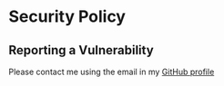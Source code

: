 # Security Policy

## Reporting a Vulnerability

Please contact me using the email in my [GitHub profile](https://github.com/nihalgonsalves)
